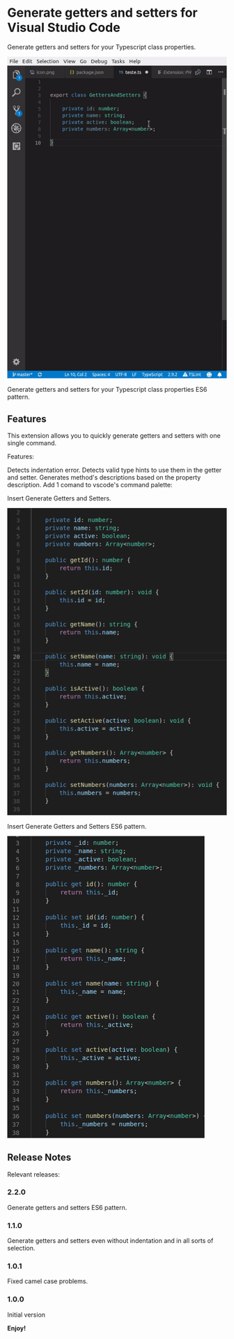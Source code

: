 # Generate getters and setters for Visual Studio Code

Generate getters and setters for your Typescript class properties.

![Demo](images/demo.gif)

Generate getters and setters for your Typescript class properties ES6 pattern.

## Features

This extension allows you to quickly generate getters and setters with one single command.

Features:

Detects indentation error.
Detects valid type hints to use them in the getter and setter.
Generates method's descriptions based on the property description.
Add 1 comand to vscode's command palette:

Insert Generate Getters and Setters.

![Contexttual menu](images/example.png)

Insert Generate Getters and Setters ES6 pattern.

![Contexttual menu](images/example_es6.png)

## Release Notes

Relevant releases:

### 2.2.0

Generate getters and setters ES6 pattern.

### 1.1.0

Generate getters and setters even without indentation and in all sorts of selection.

### 1.0.1

Fixed camel case problems.

### 1.0.0

Initial version

**Enjoy!**
